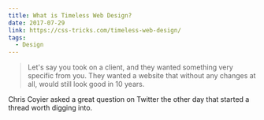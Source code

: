 ```yaml
---
title: What is Timeless Web Design?
date: 2017-07-29
link: https://css-tricks.com/timeless-web-design/
tags:
  - Design
---
```

> Let's say you took on a client, and they wanted something very specific from you. They wanted a website that without any changes at all, would still look good in 10 years.

Chris Coyier asked a great question on Twitter the other day that started a thread worth digging into.

